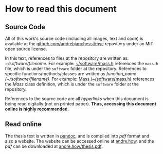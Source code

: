 # How to read this document

## Source Code
All of this work's source code (including all images, text and code)
is available at the [github.com/andrebianchessi/msc](https://github.com/andrebianchessi/msc) repository
under an MIT open source license.

In this text, references to files at the repository are written as:
*~/software/filename*. For example:
[~/software/mass.h](https://github.com/andrebianchessi/msc/blob/main/software/mass.h)
references the ```mass.h``` file, which is under the ```software``` folder at
the repository. References to specific functions/methods/classes are written as
*function_name (~/software/filename)*. For example: [Mass
(~/software/mass.h)](https://github.com/andrebianchessi/msc/blob/ad869fb3264d24faaee802d3c67cbf28fb2fb6c9/software/mass.h#L3)
references the *Mass* class definition, which is under the ```software``` folder
at the repository.

References to the source code are all *hyperlinks* when this document is being
read digitally (not on printed paper). **Thus, accessing this document online is
highly recommended**.

## Read online
The thesis text is written in [pandoc](https://pandoc.org/), and is compiled
into *pdf* format and also a website.
The website can be accessed online at [andre.how](https://andre.how/),
and the *pdf* can be downloaded at [andre.how/thesis.pdf](https://andre.how/thesis.pdf).